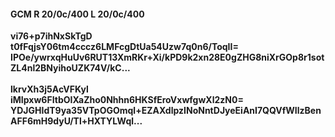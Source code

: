 #### GCM R 20/0c/400 L 20/0c/400
**vi76+p7ihNxSkTgD**<br/>**t0fFqjsY06tm4cccz6LMFcgDtUa54Uzw7q0n6/ToqII=**<br/>**IPOe/ywrxqHuUv6RUT13XmRKr+Xi/kPD9k2xn28E0gZHG8niXrGOp8r1sotZL4nl2BNyihoUZK74V/kC...**<br/><br/>
**lkrvXh3j5AcVFKyl**<br/>**iMIpxw6FItbOIXaZho0Nhhn6HKSfEroVxwfgwXl2zN0=**<br/>**YDJGHIdT9ya35VTpOGOmql+EZAXdlpzINoNntDJyeEiAnI7QQVfWIlzBenAFF6mH9dyU/Tl+HXTYLWql...**